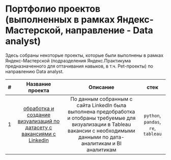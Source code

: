 # Портфолио проектов (выполненных в рамках Яндекс-Мастерской, направление - Data analyst)

Здесь собраны некоторые проекты, которые были выполнены в рамках Яндекс-Мастерской (подразделения Яндекс.Практикума предназначенного для оттачивания навыков, в т.ч. Pet-проекты) по направлению Data analyst.

| # | Название проекта | Описание | стек |
|:-------------:|:--------------------:|:----------------------:|:----------------------:|
| 1 | [обработка и создание визуализаций по датасету с вакансиями с Linkedin](https://github.com/MaratPshikhachev/portfolio_projects_of_Yandex.Masterskaya/blob/main/linkedIn/vacancy_linkedIn.ipynb) | По данным собранным с сайта LinkedIn была выполнена предобработка и отобраны требуемые для визуализации в Tableau вакансии с необходимыми данными по дата-аналитикам и BI аналитикам| `python`, `pandas`, `re`, `tableau`|
